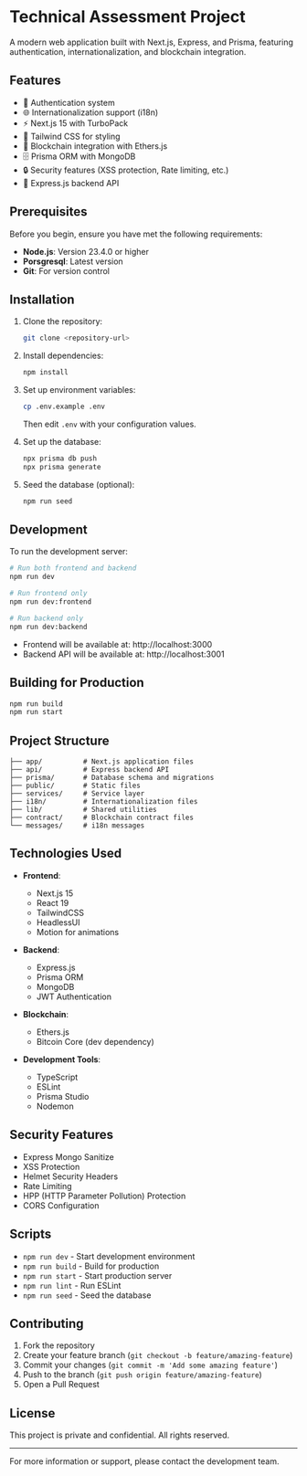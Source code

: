 # Technical Assessment Project

A modern web application built with Next.js, Express, and Prisma, featuring authentication, internationalization, and blockchain integration.

## Features

- 🔐 Authentication system
- 🌐 Internationalization support (i18n)
- ⚡ Next.js 15 with TurboPack
- 🎨 Tailwind CSS for styling
- 🔗 Blockchain integration with Ethers.js
- 🗄️ Prisma ORM with MongoDB
- 🔒 Security features (XSS protection, Rate limiting, etc.)
- 🚀 Express.js backend API

## Prerequisites

Before you begin, ensure you have met the following requirements:

- **Node.js**: Version 23.4.0 or higher
- **Porsgresql**: Latest version
- **Git**: For version control

## Installation

1. Clone the repository:
   ```bash
   git clone <repository-url>
   ```

2. Install dependencies:
   ```bash
   npm install
   ```

3. Set up environment variables:
   ```bash
   cp .env.example .env
   ```
   Then edit `.env` with your configuration values.

4. Set up the database:
   ```bash
   npx prisma db push
   npx prisma generate
   ```

5. Seed the database (optional):
   ```bash
   npm run seed
   ```

## Development

To run the development server:

```bash
# Run both frontend and backend
npm run dev

# Run frontend only
npm run dev:frontend

# Run backend only
npm run dev:backend
```

- Frontend will be available at: http://localhost:3000
- Backend API will be available at: http://localhost:3001

## Building for Production

```bash
npm run build
npm run start
```

## Project Structure

```
├── app/          # Next.js application files
├── api/          # Express backend API
├── prisma/       # Database schema and migrations
├── public/       # Static files
├── services/     # Service layer
├── i18n/         # Internationalization files
├── lib/          # Shared utilities
├── contract/     # Blockchain contract files
└── messages/     # i18n messages
```

## Technologies Used

- **Frontend**:
  - Next.js 15
  - React 19
  - TailwindCSS
  - HeadlessUI
  - Motion for animations

- **Backend**:
  - Express.js
  - Prisma ORM
  - MongoDB
  - JWT Authentication

- **Blockchain**:
  - Ethers.js
  - Bitcoin Core (dev dependency)

- **Development Tools**:
  - TypeScript
  - ESLint
  - Prisma Studio
  - Nodemon

## Security Features

- Express Mongo Sanitize
- XSS Protection
- Helmet Security Headers
- Rate Limiting
- HPP (HTTP Parameter Pollution) Protection
- CORS Configuration

## Scripts

- `npm run dev` - Start development environment
- `npm run build` - Build for production
- `npm run start` - Start production server
- `npm run lint` - Run ESLint
- `npm run seed` - Seed the database

## Contributing

1. Fork the repository
2. Create your feature branch (`git checkout -b feature/amazing-feature`)
3. Commit your changes (`git commit -m 'Add some amazing feature'`)
4. Push to the branch (`git push origin feature/amazing-feature`)
5. Open a Pull Request

## License

This project is private and confidential. All rights reserved.

---

For more information or support, please contact the development team.

